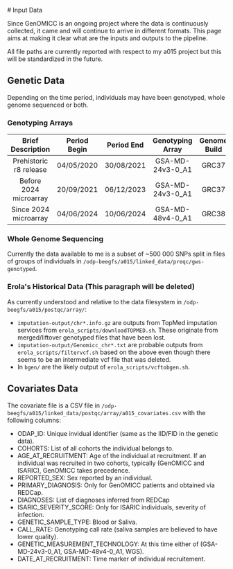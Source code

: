 # Input Data

Since GenOMICC is an ongoing project where the data is continuously collected, it came and will continue to arrive in different formats. This page aims at making it clear what are the inputs and outputs to the pipeline.

All file paths are currently reported with respect to my a015 project but this will be standardized in the future.

## Genetic Data

Depending on the time period, individuals may have been genotyped, whole genome sequenced or both.

### Genotyping Arrays

| Brief Description | Period Begin | Period End | Genotyping Array | Genome Build | Directory | Genotypes File |
| :--------: | :------------: | :----------: | :----------------: | :------------: | :------------: | :------------: |
| Prehistoric r8 release | 04/05/2020   | 30/08/2021 | GSA-MD-24v3-0_A1               | GRC37        | wp5-gwas-r8-under90excl_2021Sep16 | PLINK_190921_0906/wp5-gwas-r8-under90excl_2021Sep16.ped |
| Before 2024 microarray | 20/09/2021   | 06/12/2023 | GSA-MD-24v3-0_A1 | GRC37 | 20210920_20231206_QC_VFinal | PLINK_040724_0954/20210920_20231206_QC_VFinal.ped |
| Since 2024 microarray  | 04/06/2024   | 10/06/2024 | GSA-MD-48v4-0_A1 | GRC38 | 20240604_20240610_QC_VFinal | PLINK_040724_0114/20240604_20240610_QC_VFinal.ped |

### Whole Genome Sequencing

Currently the data available to me is a subset of ~500 000 SNPs split in files of groups of individuals in `/odp-beegfs/a015/linked_data/preqc/gws-genotyped`.

### Erola's Historical Data (This paragraph will be deleted)

As currently understood and relative to the data filesystem in `/odp-beegfs/a015/postqc/array/`:

- `imputation-output/chr*.info.gz` are outputs from TopMed imputation services from `erola_scripts/downloadTOPMED.sh`. These originate from merged/liftover genotyped files that have been lost.
- `imputation-output/Genomicc_chr*.txt` are probable outputs from `erola_scripts/filtervcf.sh` based on the above even though there seems to be an intermediate vcf file that was deleted.
- In `bgen/` are the likely output of `erola_scripts/vcftobgen.sh`.

## Covariates Data

The covariate file is a CSV file in `/odp-beegfs/a015/linked_data/postqc/array/a015_covariates.csv` with the following columns:

- ODAP_ID: Unique invidual identifier (same as the IID/FID in the genetic data).
- COHORTS: List of all cohorts the individual belongs to.
- AGE_AT_RECRUITMENT: Age of the individual at recruitment. If an individual was recruited in two cohorts, typically (GenOMICC and ISARIC), GenOMICC takes precedence.
- REPORTED_SEX: Sex reported by an individual.
- PRIMARY_DIAGNOSIS: Only for GenOMICC patients and obtained via REDCap.
- DIAGNOSES: List of diagnoses inferred from REDCap
- ISARIC_SEVERITY_SCORE: Only for ISARIC individuals, severity of infection.
- GENETIC_SAMPLE_TYPE: Blood or Saliva.
- CALL_RATE: Genotyping call rate (saliva samples are believed to have lower quality).
- GENETIC_MEASUREMENT_TECHNOLOGY: At this time either of (GSA-MD-24v3-0_A1, GSA-MD-48v4-0_A1, WGS).
- DATE_AT_RECRUITMENT: Time marker of individual recruitement.